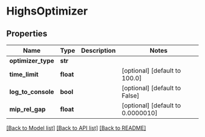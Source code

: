# HighsOptimizer

## Properties
Name | Type | Description | Notes
------------ | ------------- | ------------- | -------------
**optimizer_type** | **str** |  | 
**time_limit** | **float** |  | [optional] [default to 100.0]
**log_to_console** | **bool** |  | [optional] [default to False]
**mip_rel_gap** | **float** |  | [optional] [default to 0.0000010]

[[Back to Model list]](../README.md#documentation-for-models) [[Back to API list]](../README.md#documentation-for-api-endpoints) [[Back to README]](../README.md)

